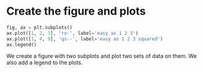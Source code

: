 # Create the figure and plots

```python
fig, ax = plt.subplots()
ax.plot([1, 2, 3], 'ro-', label='easy as 1 2 3')
ax.plot([1, 4, 9], 'gs--', label='easy as 1 2 3 squared')
ax.legend()
```

We create a figure with two subplots and plot two sets of data on them. We also add a legend to the plots.
